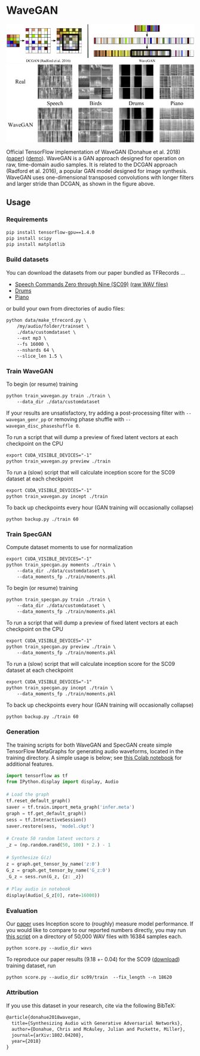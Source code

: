 # WaveGAN

<img src="static/wavegan.png"/>
<img src="static/results.png"/>

Official TensorFlow implementation of WaveGAN (Donahue et al. 2018) ([paper](https://arxiv.org/abs/1802.04208)) ([demo](https://chrisdonahue.github.io/wavegan/)). WaveGAN is a GAN approach designed for operation on raw, time-domain audio samples. It is related to the DCGAN approach (Radford et al. 2016), a popular GAN model designed for image synthesis. WaveGAN uses one-dimensional transposed convolutions with longer filters and larger stride than DCGAN, as shown in the figure above.

## Usage

### Requirements

```
pip install tensorflow-gpu==1.4.0
pip install scipy
pip install matplotlib
```

### Build datasets

You can download the datasets from our paper bundled as TFRecords ...

- [Speech Commands Zero through Nine (SC09)](https://drive.google.com/open?id=1qRdAWmjfWwfWIu-Qk7u9KQKGINC52ZwB) [(raw WAV files)](http://deepyeti.ucsd.edu/cdonahue/sc09.tar.gz)
- [Drums](https://drive.google.com/open?id=1nKIWosguCSsEzYomHWfWmmu3RlLTMUIE)
- [Piano](https://drive.google.com/open?id=1REGUUFhFcp-L_5LngJp4oZouGNBy8DPh)

or build your own from directories of audio files:

```
python data/make_tfrecord.py \
	/my/audio/folder/trainset \
	./data/customdataset \
	--ext mp3 \
	--fs 16000 \
	--nshards 64 \
	--slice_len 1.5 \
```

### Train WaveGAN

To begin (or resume) training

```
python train_wavegan.py train ./train \
	--data_dir ./data/customdataset
```

If your results are unsatisfactory, try adding a post-processing filter with `--wavegan_genr_pp` or removing phase shuffle with `--wavegan_disc_phaseshuffle 0`. 

To run a script that will dump a preview of fixed latent vectors at each checkpoint on the CPU

```
export CUDA_VISIBLE_DEVICES="-1"
python train_wavegan.py preview ./train
```

To run a (slow) script that will calculate inception score for the SC09 dataset at each checkpoint

```
export CUDA_VISIBLE_DEVICES="-1"
python train_wavegan.py incept ./train
```

To back up checkpoints every hour (GAN training will occasionally collapse)

```
python backup.py ./train 60
```

### Train SpecGAN

Compute dataset moments to use for normalization

```
export CUDA_VISIBLE_DEVICES="-1"
python train_specgan.py moments ./train \
	--data_dir ./data/customdataset \
	--data_moments_fp ./train/moments.pkl
```


To begin (or resume) training

```
python train_specgan.py train ./train \
	--data_dir ./data/customdataset \
	--data_moments_fp ./train/moments.pkl
```

To run a script that will dump a preview of fixed latent vectors at each checkpoint on the CPU

```
export CUDA_VISIBLE_DEVICES="-1"
python train_specgan.py preview ./train \
	--data_moments_fp ./train/moments.pkl
```

To run a (slow) script that will calculate inception score for the SC09 dataset at each checkpoint

```
export CUDA_VISIBLE_DEVICES="-1"
python train_specgan.py incept ./train \
	--data_moments_fp ./train/moments.pkl
```

To back up checkpoints every hour (GAN training will occasionally collapse)

```
python backup.py ./train 60
```

### Generation

The training scripts for both WaveGAN and SpecGAN create simple TensorFlow MetaGraphs for generating audio waveforms, located in the training directory. A simple usage is below; see [this Colab notebook](https://colab.research.google.com/drive/1e9o2NB2GDDjadptGr3rwQwTcw-IrFOnm) for additional features.

```py
import tensorflow as tf
from IPython.display import display, Audio

# Load the graph
tf.reset_default_graph()
saver = tf.train.import_meta_graph('infer.meta')
graph = tf.get_default_graph()
sess = tf.InteractiveSession()
saver.restore(sess, 'model.ckpt')

# Create 50 random latent vectors z
_z = (np.random.rand(50, 100) * 2.) - 1

# Synthesize G(z)
z = graph.get_tensor_by_name('z:0')
G_z = graph.get_tensor_by_name('G_z:0')
_G_z = sess.run(G_z, {z: _z})

# Play audio in notebook
display(Audio(_G_z[0], rate=16000))
```

### Evaluation

Our [paper](https://arxiv.org/abs/1802.04208) uses Inception score to (roughly) measure model performance. If you would like to compare to our reported numbers directly, you may run [this script](https://github.com/chrisdonahue/wavegan/blob/master/eval/inception/score.py) on a directory of 50,000 WAV files with 16384 samples each.

```
python score.py --audio_dir wavs
```


To reproduce our paper results (9.18 +- 0.04) for the SC09 ([download](http://deepyeti.ucsd.edu/cdonahue/sc09.tar.gz)) training dataset, run

```
python score.py --audio_dir sc09/train  --fix_length --n 18620
```



### Attribution

If you use this dataset in your research, cite via the following BibTeX:

```
@article{donahue2018wavegan,
  title={Synthesizing Audio with Generative Adversarial Networks},
  author={Donahue, Chris and McAuley, Julian and Puckette, Miller},
  journal={arXiv:1802.04208},
  year={2018}
}
```
